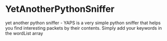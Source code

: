 YetAnotherPythonSniffer
=======================

yet another python sniffer - YAPS is a very simple python sniffer that helps you find interesting packets by their contents. Simply add your keywords in the wordList array
